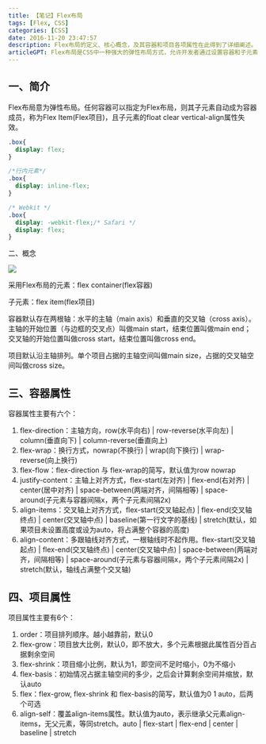 ```yaml
---
title: 【笔记】Flex布局
tags: [Flex, CSS]
categories: [CSS]
date: 2016-11-20 23:47:57
description: Flex布局的定义、核心概念，及其容器和项目各项属性在此得到了详细阐述。
articleGPT: Flex布局是CSS中一种强大的弹性布局方式，允许开发者通过设置容器和子元素的属性，灵活控制项目在主轴和交叉轴上的排列、对齐与空间分配。
---
```


## 一、简介

Flex布局意为弹性布局。任何容器可以指定为Flex布局，则其子元素自动成为容器成员，称为Flex Item(Flex项目)，且子元素的float
clear vertical-align属性失效。

```css
.box{
  display: flex;
}

/*行内元素*/
.box{
  display: inline-flex;
}

/* Webkit */
.box{
  display: -webkit-flex;/* Safari */
  display: flex;
}
```

二、概念

![](/images/posts/2016-11-20-flex/001.png)

采用Flex布局的元素：flex container(flex容器)

子元素：flex item(flex项目)

容器默认存在两根轴：水平的主轴（main axis）和垂直的交叉轴（cross axis）。主轴的开始位置（与边框的交叉点）叫做main
start，结束位置叫做main end；交叉轴的开始位置叫做cross start，结束位置叫做cross end。

项目默认沿主轴排列。单个项目占据的主轴空间叫做main size，占据的交叉轴空间叫做cross size。

## 三、容器属性

容器属性主要有六个：

  1. flex-direction：主轴方向，row(水平向右) | row-reverse(水平向左) | column(垂直向下) | column-reverse(垂直向上)
  2. flex-wrap：换行方式，nowrap(不换行) | wrap(向下换行) | wrap-reverse(向上换行)
  3. flex-flow：flex-direction 与 flex-wrap的简写，默认值为row nowrap
  4. justify-content：主轴上对齐方式，flex-start(左对齐) | flex-end(右对齐) | center(居中对齐) | space-between(两端对齐，间隔相等) | space-around(子元素与容器间隔x，两个子元素间隔2x)
  5. align-items：交叉轴上对齐方式，flex-start(交叉轴起点) | flex-end(交叉轴终点) | center(交叉轴中点) | baseline(第一行文字的基线) | stretch(默认，如果项目未设置高度或设为auto，将占满整个容器的高度)
  6. align-content：多跟轴线对齐方式，一根轴线时不起作用。flex-start(交叉轴起点) | flex-end(交叉轴终点) | center(交叉轴中点) | space-between(两端对齐，间隔相等) | space-around(子元素与容器间隔x，两个子元素间隔2x) | stretch(默认，轴线占满整个交叉轴)

## 四、项目属性

项目属性主要有6个：

  1. order：项目排列顺序。越小越靠前，默认0
  2. flex-grow：项目放大比例，默认0，即不放大，多个元素根据此属性百分百占据剩余空间
  3. flex-shrink：项目缩小比例，默认为1，即空间不足时缩小，0为不缩小
  4. flex-basis：初始情况占据主轴空间的多少，之后会计算剩余空间并缩放，默认auto
  5. flex：flex-grow, flex-shrink 和 flex-basis的简写，默认值为0 1 auto，后两个可选
  6. align-self：覆盖align-items属性。默认值为auto，表示继承父元素align-items，无父元素，等同stretch。auto | flex-start | flex-end | center | baseline | stretch
